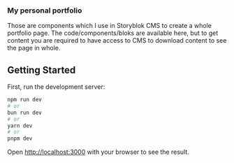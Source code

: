 ### My personal portfolio

Those are components which I use in Storyblok CMS to create a whole portfolio page. The code/components/bloks are available here, but to get content you are required to have access to CMS to download content to see the page in whole.

## Getting Started

First, run the development server:

```bash
npm run dev
# or
bun run dev
# or
yarn dev
# or
pnpm dev
```

Open [http://localhost:3000](http://localhost:3000) with your browser to see the result.
